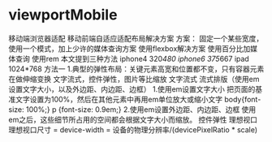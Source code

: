 # viewportMobile
移动端浏览器适配
移动前端自适应适配布局解决方案
    方案：
        固定一个某些宽度，使用一个模式，加上少许的媒体查询方案
        使用flexbox解决方案
        使用百分比加媒体查询
        使用rem
    本文提到三种方法
        iphone4 320*480
        iphone6 375*667
        ipad 1024*768
    方法一
        1.典型的弹性布局：关键元素高宽和位置都不变，只有容器元素在做伸缩变换
            文字流式，控件弹性，图片等比缩放
            文字流式 
                流式排版（使用em设置文字大小，以及外边距、内边距、边框）
                    1.使用em设置文字大小
                        把页面的基准文字设置为100%，然后在其他元素中再用em单位放大或缩小文字
                        body{font-size: 100%;}
                        p {font-size: 0.9em;}
                    2.使用em设置外边距、内边距、边框
                        使用em之后，这些细节所占用的空间都会根据文字大小而缩放。 
            控件弹性
                理想视口
                    理想视口尺寸 = device-width = 设备的物理分辨率/(devicePixelRatio * scale)
                    <meta name="viewport" content="width=device-width"> 

                   